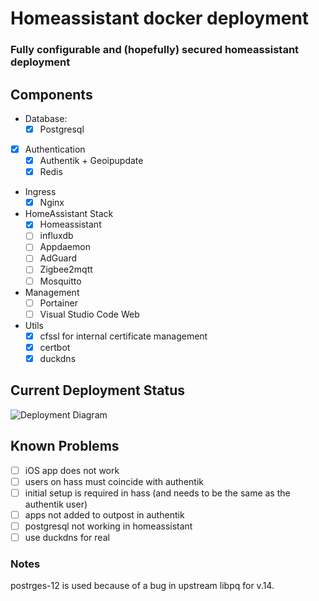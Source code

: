 # Homeassistant docker deployment
### Fully configurable and (hopefully) secured homeassistant deployment

## Components

  - Database:
    - [x] Postgresql
  - [x] Authentication
    - [x] Authentik + Geoipupdate
    - [x] Redis
  - Ingress
    - [x] Nginx
  - HomeAssistant Stack
    - [x] Homeassistant
    - [ ] influxdb
    - [ ] Appdaemon
    - [ ] AdGuard
    - [ ] Zigbee2mqtt
    - [ ] Mosquitto
  - Management
    - [ ] Portainer
    - [ ] Visual Studio Code Web
  - Utils
    - [x] cfssl for internal certificate management
    - [x] certbot
    - [x] duckdns

## Current Deployment Status

![Deployment Diagram](http://www.plantuml.com/plantuml/proxy?src=https://raw.githubusercontent.com/tetofonta/homeassistant-docker-deploy/master/nwstatus.puml)

## Known Problems

  - [ ] iOS app does not work
  - [ ] users on hass must coincide with authentik
  - [ ] initial setup is required in hass (and needs to be the same as the authentik user)
  - [ ] apps not added to outpost in authentik
  - [ ] postgresql not working in homeassistant
  - [ ] use duckdns for real

### Notes
postrges-12 is used because of a bug in upstream libpq for v.14.
